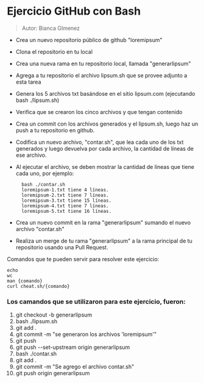 # Ejercicio GitHub con Bash
>Autor: Bianca GImenez

* Crea un nuevo repositorio público de github "loremipsum"

* Clona el repositorio en tu local
* Crea una nueva rama en tu repositorio local, llamada "generarlipsum"
* Agrega  a tu repositorio el archivo lipsum.sh que se provee adjunto a esta tarea
* Genera los 5 archivos txt basándose en el sitio lipsum.com (ejecutando bash ./lipsum.sh)
* Verifica que se crearon los cinco archivos y que tengan contenido
* Crea un commit con los archivos generados y el lipsum.sh, luego haz un push a tu repositorio en github.
* Codifica un nuevo archivo, "contar.sh", que lea cada uno de los txt generados y luego devuelva por cada archivo, la cantidad de líneas de ese archivo.
* Al ejecutar el archivo, se deben mostrar la cantidad de líneas que tiene cada uno, por ejemplo:

        bash ./contar.sh
        loremipsum-1.txt tiene 4 líneas.
        loremipsum-2.txt tiene 7 líneas.
        loremipsum-3.txt tiene 15 líneas.
        loremipsum-4.txt tiene 7 líneas.
        loremipsum-5.txt tiene 16 líneas.
* Crea un nuevo commit en la rama "generarlipsum" sumando el nuevo archivo "contar.sh"
* Realiza un merge de tu rama "generarlipsum" a la rama principal de tu repositorio usando una Pull Request.

Comandos que te pueden servir para resolver este ejercicio:

    echo
    wc
    man {comando}
    curl cheat.sh/{comando}

### Los camandos que se utilizaron para este ejercicio, fueron:
   1.  git checkout -b generarlipsum
   2.  bash ./lipsum.sh 
   3.  git add .
   4.  git commit -m "se generaron los archivos 'loremipsum'"
   5.   git push
   6.  git push --set-upstream origin generarlipsum 
   7.  bash ./contar.sh 
   8.  git add .
   9.  git commit -m "Se agrego el archivo contar.sh"
   10.  git push origin generarlipsum  